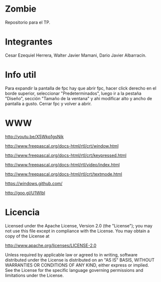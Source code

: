 Zombie
======

Repositorio para el TP.


Integrantes
======

Cesar Ezequiel Herrera, Walter Javier Mamani, Dario Javier Albarracín.

Info util
======

Para expandir la pantalla de fpc hay que abrir fpc, hacer click derecho en el borde superior, seleccionar "Predeterminados", luego ir a la pestaña "Diseño", sección "Tamaño de la ventana" y ahi modificar alto y ancho de pantalla a gusto. Cerrar fpc y volver a abrir.

WWW
======

http://youtu.be/X5Wkp1gsNik

http://www.freepascal.org/docs-html/rtl/crt/window.html

http://www.freepascal.org/docs-html/rtl/crt/keypressed.html

http://www.freepascal.org/docs-html/rtl/video/index.html

http://www.freepascal.org/docs-html/rtl/crt/textmode.html

https://windows.github.com/

http://goo.gl/U1WIbl

Licencia
======

Licensed under the Apache License, Version 2.0 (the "License");
you may not use this file except in compliance with the License.
You may obtain a copy of the License at

   http://www.apache.org/licenses/LICENSE-2.0

Unless required by applicable law or agreed to in writing, software
distributed under the License is distributed on an "AS IS" BASIS,
WITHOUT WARRANTIES OR CONDITIONS OF ANY KIND, either express or implied.
See the License for the specific language governing permissions and
limitations under the License.
